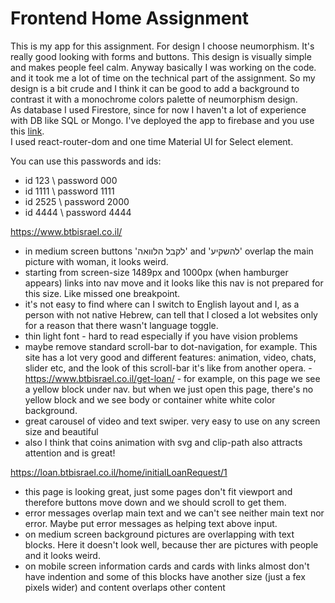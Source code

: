 # Frontend Home Assignment

This is my app for this assignment. For design I choose neumorphism. It's really good looking with forms and buttons. This design is visually simple and makes people feel calm. Anyway basically I was working on the code. and it took me a lot of time on the technical part of the assignment. So my design is a bit crude and I think it can be good to add a background to contrast it with a monochrome colors palette of neumorphism design.\
As database I used Firestore, since for now I haven't a lot of experience with DB like SQL or Mongo. I've deployed the app to firebase and you use this [link](https://btbtest-assignment.firebaseapp.com/).\
I used react-router-dom and one time Material UI for Select element.

You can use this passwords and ids:

- id 123 \ password 000
- id 1111 \ password 1111
- id 2525 \ password 2000
- id 4444 \ password 4444

https://www.btbisrael.co.il/

- in medium screen buttons 'לקבל הלוואה' and 'להשקיע' overlap the main picture with woman, it looks weird.
- starting from screen-size 1489px and 1000px (when hamburger appears) links into nav move and it looks like this nav is not prepared for this size. Like missed one breakpoint.
- it's not easy to find where can I switch to English layout and I, as a person with not native Hebrew, can tell that I closed a lot websites only for a reason that there wasn't language toggle.
- thin light font - hard to read especially if you have vision problems
- maybe remove standard scroll-bar to dot-navigation, for example. This site has a lot very good and different features: animation, video, chats, slider etc, and the look of this scroll-bar it's like from another opera. -https://www.btbisrael.co.il/get-loan/ - for example, on this page we see a yellow block under nav. but when we just open this page, there's no yellow block and we see body or container white white color background.
- great carousel of video and text swiper. very easy to use on any screen size and beautiful
- also I think that coins animation with svg and clip-path also attracts attention and is great!

https://loan.btbisrael.co.il/home/initialLoanRequest/1

- this page is looking great, just some pages don't fit viewport and therefore buttons move down and we should scroll to get them.
- error messages overlap main text and we can't see neither main text nor error. Maybe put error messages as helping text above input.
- on medium screen background pictures are overlapping with text blocks. Here it doesn't look well, because ther are pictures with people and it looks weird.
- on mobile screen information cards and cards with links almost don't have indention and some of this blocks have another size (just a fex pixels wider) and content overlaps other content
